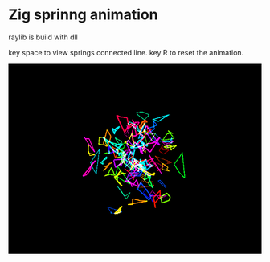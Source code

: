 # Zig sprinng animation  
raylib is build with dll

key space to view springs connected line.
key R to reset the animation.

 
![O_o](https://github.com/SoaB/lpeff/blob/main/screenrec001.gif)